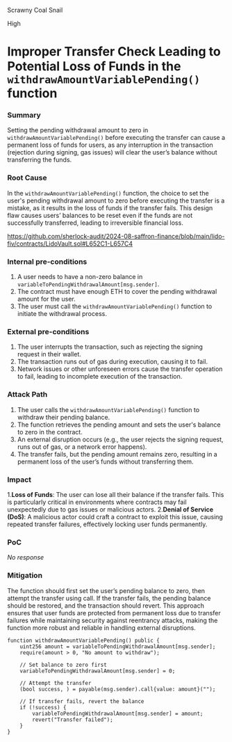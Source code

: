 Scrawny Coal Snail

High

# Improper Transfer Check Leading to Potential Loss of Funds in the  `withdrawAmountVariablePending()` function

### Summary

Setting the pending withdrawal amount to zero in `withdrawAmountVariablePending()` before executing the transfer can cause a permanent loss of funds for users, as any interruption in the transaction (rejection during signing, gas issues) will clear the user’s balance without transferring the funds.


### Root Cause

In the `withdrawAmountVariablePending()` function, the choice to set the user's pending withdrawal amount to zero before executing the transfer is a mistake, as it results in the loss of funds if the transfer fails. This design flaw causes users’ balances to be reset even if the funds are not successfully transferred, leading to irreversible financial loss.

https://github.com/sherlock-audit/2024-08-saffron-finance/blob/main/lido-fiv/contracts/LidoVault.sol#L652C1-L657C4

### Internal pre-conditions

1. A user needs to have a non-zero balance in `variableToPendingWithdrawalAmount[msg.sender]`.
2. The contract must have enough ETH to cover the pending withdrawal amount for the user.
3. The user must call the `withdrawAmountVariablePending()` function to initiate the withdrawal process.

### External pre-conditions

1. The user interrupts the transaction, such as rejecting the signing request in their wallet.
2. The transaction runs out of gas during execution, causing it to fail.
3. Network issues or other unforeseen errors cause the transfer operation to fail, leading to incomplete execution of the transaction.

### Attack Path

1. The user calls the `withdrawAmountVariablePending()` function to withdraw their pending balance.
2. The function retrieves the pending amount and sets the user's balance to zero in the contract.
3. An external disruption occurs (e.g., the user rejects the signing request, runs out of gas, or a network error happens).
4. The transfer fails, but the pending amount remains zero, resulting in a permanent loss of the user’s funds without transferring them.

### Impact

1.**Loss of Funds**: The user can lose all their balance if the transfer fails. This is particularly critical in environments where contracts may fail unexpectedly due to gas issues or malicious actors.
2.**Denial of Service (DoS)**: A malicious actor could craft a contract to exploit this issue, causing repeated transfer failures, effectively locking user funds permanently.

### PoC

_No response_

### Mitigation

The function should first set the user’s pending balance to zero, then attempt the transfer using call. If the transfer fails, the pending balance should be restored, and the transaction should revert. This approach ensures that user funds are protected from permanent loss due to transfer failures while maintaining security against reentrancy attacks, making the function more robust and reliable in handling external disruptions.

```solidity
function withdrawAmountVariablePending() public {
    uint256 amount = variableToPendingWithdrawalAmount[msg.sender];
    require(amount > 0, "No amount to withdraw");

    // Set balance to zero first
    variableToPendingWithdrawalAmount[msg.sender] = 0;

    // Attempt the transfer
    (bool success, ) = payable(msg.sender).call{value: amount}("");
    
    // If transfer fails, revert the balance
    if (!success) {
        variableToPendingWithdrawalAmount[msg.sender] = amount;
        revert("Transfer failed");
    }
}
```